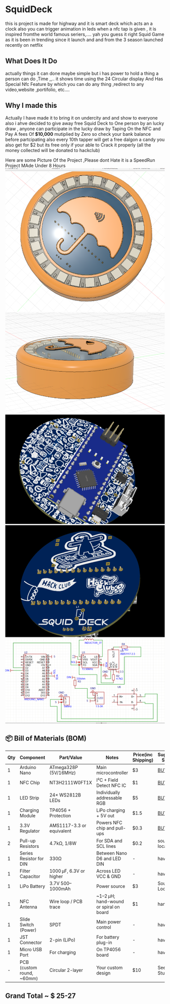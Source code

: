 # SquidDeck 
this is project is made for highway and it is smart deck which acts an a clock also you can trigger animation in leds when a nfc tap is given ,
it is inspired fromthe world famous seriers,.... yah you guess it right Squid Game as it is been in trending since it launch and and from the 3 season launched recently on netflix 

## What Does It Do
actually things it can done maybe simple but i has power to hold a thing a person can do ,Time ,,.. it shows time using the 24 Circular display And Has Special Nfc Feature by which you can do any thing ,redirect to any video,website ,portifolio, etc....

## Why I made this 
Actually I have made it to bring it on undercity and and show to everyone also i ahve decided to give away free Squid Deck to One person by an lucky draw , anyone can participate in the lucky draw by Taping On the NFC and Pay A fees Of **$10,000** mutiplied by Zero so check your bank balance before partcipating also every 10th tapper will get a free dalgon a candy you also get for $2 but its free only if your able to Crack it properly (all the money collected will be donated to hackclub)

Here are some Picture Of the Project ,Please dont Hate it is a SpeedRun Project MAde Under 8 Hours
![](https://github.com/Armaan240/SquidDeck/blob/main/Images/Screenshot%20(89).png)
![](https://github.com/Armaan240/SquidDeck/blob/main/Images/Screenshot%20(90).png)
![](https://github.com/Armaan240/SquidDeck/blob/main/Images/Screenshot%20(94).png)
![](https://github.com/Armaan240/SquidDeck/blob/main/Images/Screenshot%20(95).png)
![](https://github.com/Armaan240/SquidDeck/blob/main/Images/Screenshot%20(96).png)


## 📦 **Bill of Materials (BOM)**

| Qty | Component                  | Part/Value                | Notes                           | Price(inc Shipping)   | Suggested Source      |
| --- | -------------------------- | ------------------------- | ---------------------------|------------ | --------------------- |
| 1   | Arduino Nano               | ATmega328P (5V/16MHz)     | Main microcontroller          |     $3     | [BUY LINK](https://robu.in/product/arduino-nano-board-r3-with-ch340-chip-wo-usb-cable-solderedarduino-nano-r3-wo-usb-cable-soldered/?gad_source=1&gad_campaignid=21296336107&gbraid=0AAAAADvLFWe5m4OOkmR2LNtzIEoBUXSvU&gclid=CjwKCAjwsZPDBhBWEiwADuO6yw6JJ3JU634LgVe0-yi93Z_FVmzT61gwPTG-l0kZ5r9OSR2vN1FQ5xoChNYQAvD_BwE) |
| 1   | NFC Chip                   | NT3H2111W0FT1X            | I²C + Field Detect NFC IC    | $1          |    [BUY LINK](https://www.arrow.com/en/products/nt3h2111w0fhkh/nxp-semiconductors?utm_source=google&utm_medium=cpc&utm_campaign=brand_g-pmax_product-feed_in_q1_2025&utm_content=apac_en&gad_source=1&gad_campaignid=20534936583&gbraid=0AAAAADFaomPckbFfZd3NQ-tgIt4w26QHF&gclid=CjwKCAjwsZPDBhBWEiwADuO6y0Z-YGp9IETI6SeR1XwWFN3RqCi52DX2vvzgK5XX7-oIvww11lwE7hoCDiUQAvD_BwE&gclsrc=aw.ds)         |
| 1   | LED Strip                  | 24× WS2812B LEDs          | Individually addressable RGB   |     $5    |   [BUY LINK](https://www.electronicscomp.com/24-bit-ws2812-5050-rgb-led-built-in-full-color-driving-lights-circular-development-board?srsltid=AfmBOopHv9CPycDlo-qvJMQ06DFPkfF7PhE7R8qQ-_-dKPN-fcNRGsAnHpI)   |
| 1   | Charging Module            | TP4056 + Protection       | LiPo charging + 5V out        |      $1.5    |  [BUY LINK](https://www.amazon.in/Robotbanao-TP4056-Lithium-Battery-Charging/dp/B09PDS65FB)        |
| 1   | 3.3V Regulator             | AMS1117-3.3 or equivalent | Powers NFC chip and pull-ups  |    $0.3      |    [BUY LINK]([AMS1117-3.3](https://robu.in/product/ams1117-3-3-slkor-70db120hz-1a-fixed-3-3v-positive-electrode-18v-sot-89-3-voltage-regulators-linear-low-drop-out-ldo-regulators-rohs/))      |
| 2   | Pull-up Resistors          | 4.7kΩ, 1/8W               | For SDA and SCL lines         |    $0.2      |     sourced locally              |
| 1   | Series Resistor for DIN    | 330Ω                      | Between Nano D6 and LED DIN   |     -     |   have it          |
| 1   | Filter Capacitor           | 1000 µF, 6.3V or higher   | Across LED VCC & GND          |    -     |      have it       |
| 1   | LiPo Battery               | 3.7V 500–1000mAh          | Power source                   |   $3      |     Sourced Locally     |
| 1   | NFC Antenna                | Wire loop / PCB trace     | \~1–2 µH; hand-wound or spiral on board|  $1    |  handmade       |
| 1   | Slide Switch (Power)       | SPDT                      | Main power control              |     -   |     have it          |
| 1   | JST Connector              | 2-pin (LiPo)              | For battery plug-in              |   -    |    have it         |
| 1   | Micro USB Port             | For charging              | On TP4056 board                 |    -    |     have it          |
| -   | PCB (custom round, \~60mm) | Circular 2-layer          | Your custom design               |    $10   | Seed Studio       |



## Grand Total ~ $ 25-27
